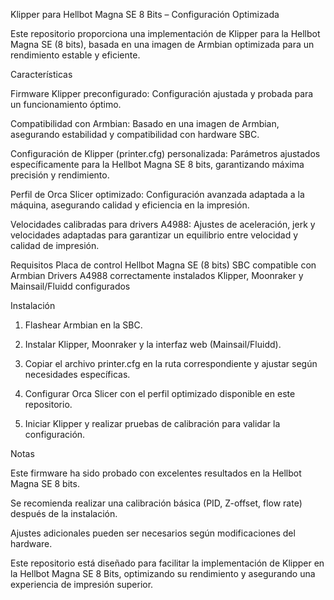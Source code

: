 Klipper para Hellbot Magna SE 8 Bits – Configuración Optimizada

Este repositorio proporciona una implementación de Klipper para la Hellbot Magna SE (8 bits), basada en una imagen de Armbian optimizada para un rendimiento estable y eficiente.

Características

Firmware Klipper preconfigurado: Configuración ajustada y probada para un funcionamiento óptimo.

Compatibilidad con Armbian: Basado en una imagen de Armbian, asegurando estabilidad y compatibilidad con hardware SBC.

Configuración de Klipper (printer.cfg) personalizada: Parámetros ajustados específicamente para la Hellbot Magna SE 8 bits, garantizando máxima precisión y rendimiento.

Perfil de Orca Slicer optimizado: Configuración avanzada adaptada a la máquina, asegurando calidad y eficiencia en la impresión.

Velocidades calibradas para drivers A4988: Ajustes de aceleración, jerk y velocidades adaptadas para garantizar un equilibrio entre velocidad y calidad de impresión.

Requisitos
Placa de control Hellbot Magna SE (8 bits)
SBC compatible con Armbian
Drivers A4988 correctamente instalados
Klipper, Moonraker y Mainsail/Fluidd configurados

Instalación
1. Flashear Armbian en la SBC.

2. Instalar Klipper, Moonraker y la interfaz web (Mainsail/Fluidd).

3. Copiar el archivo printer.cfg en la ruta correspondiente y ajustar según necesidades específicas.

4. Configurar Orca Slicer con el perfil optimizado disponible en este repositorio.

5. Iniciar Klipper y realizar pruebas de calibración para validar la configuración.

Notas

Este firmware ha sido probado con excelentes resultados en la Hellbot Magna SE 8 bits.

Se recomienda realizar una calibración básica (PID, Z-offset, flow rate) después de la instalación.

Ajustes adicionales pueden ser necesarios según modificaciones del hardware.


Este repositorio está diseñado para facilitar la implementación de Klipper en la Hellbot Magna SE 8 Bits, optimizando su rendimiento y asegurando una experiencia de impresión superior.
